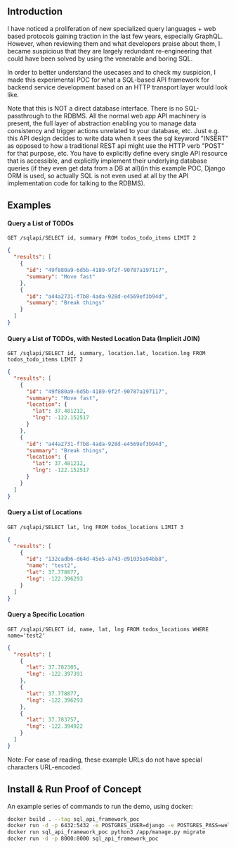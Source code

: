 ## Introduction

I have noticed a proliferation of new specialized query languages + web based protocols gaining traction in the last few years, especially GraphQL. However, when reviewing them and what developers praise about them, I became suspicious that they are largely redundant re-engineering that could have been solved by using the venerable and boring SQL.

In order to better understand the usecases and to check my suspicion, I made this experimental POC for what a SQL-based API framework for backend service development based on an HTTP transport layer would look like.

Note that this is NOT a direct database interface.  There is no SQL-passthrough to the RDBMS. All the normal web app API machinery is present, the full layer of abstraction enabling you to manage data consistency and trigger actions unrelated to your database, etc. Just e.g. this API design decides to write data when it sees the sql keyword "INSERT" as opposed to how a traditional REST api might use the HTTP verb "POST" for that purpose, etc. You have to explicitly define every single API resource that is accessible, and explicitly implement their underlying database queries (if they even get data from a DB at all)(in this example POC, Django ORM is used, so actually SQL is not even used at all by the API implementation code for talking to the RDBMS).

## Examples
#### Query a List of TODOs
`GET /sqlapi/SELECT id, summary FROM todos_todo_items LIMIT 2`
```json
{
  "results": [
    {
      "id": "49f880a9-6d5b-4189-9f2f-90787a197117",
      "summary": "Move fast"
    },
    {
      "id": "a44a2731-f7b8-4ada-928d-e4569ef3b94d",
      "summary": "Break things"
    }
  ]
}
```

#### Query a List of TODOs, with Nested Location Data (Implicit JOIN)
`GET /sqlapi/SELECT id, summary, location.lat, location.lng FROM todos_todo_items LIMIT 2`
```json
{
  "results": [
    {
      "id": "49f880a9-6d5b-4189-9f2f-90787a197117",
      "summary": "Move fast",
      "location": {
        "lat": 37.481212,
        "lng": -122.152517
      }
    },
    {
      "id": "a44a2731-f7b8-4ada-928d-e4569ef3b94d",
      "summary": "Break things",
      "location": {
        "lat": 37.481212,
        "lng": -122.152517
      }
    }
  ]
}

```

#### Query a List of Locations
`GET /sqlapi/SELECT lat, lng FROM todos_locations LIMIT 3`
```json
{
  "results": [
    {
      "id": "132cadb6-d64d-45e5-a743-d91035a94bb8",
      "name": "test2",
      "lat": 37.778877,
      "lng": -122.396293
    }
  ]
}
```

#### Query a Specific Location
`GET /sqlapi/SELECT id, name, lat, lng FROM todos_locations WHERE name='test2'`
```json
{
  "results": [
    {
      "lat": 37.782305,
      "lng": -122.397391
    },
    {
      "lat": 37.778877,
      "lng": -122.396293
    },
    {
      "lat": 37.783757,
      "lng": -122.394922
    }
  ]
}

```

Note: For ease of reading, these example URLs do not have special characters URL-encoded.

## Install & Run Proof of Concept

An example series of commands to run the demo, using docker:
```bash
docker build . --tag sql_api_framework_poc
docker run -d -p 6432:5432 -e POSTGRES_USER=django -e POSTGRES_PASS=well_known -e POSTGRES_DBNAME=sqlapi kartoza/postgis:11.0-2.5
docker run sql_api_framework_poc python3 /app/manage.py migrate
docker run -d -p 8000:8000 sql_api_framework_poc
```

